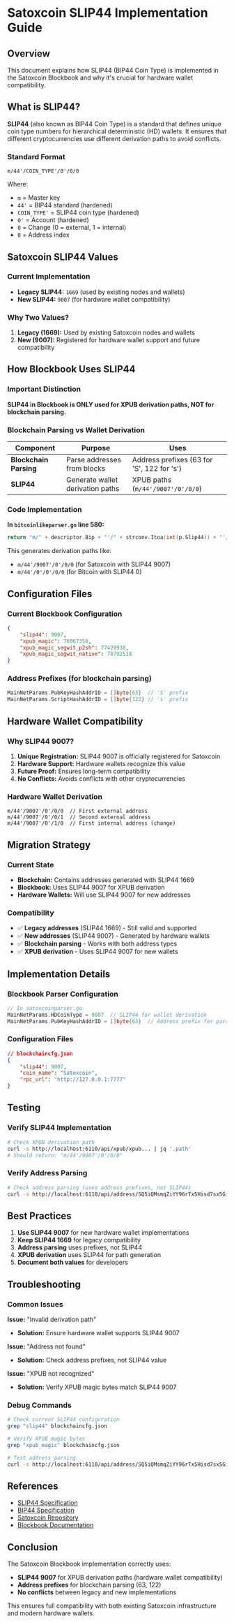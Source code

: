 # Satoxcoin SLIP44 Implementation Guide

## Overview

This document explains how SLIP44 (BIP44 Coin Type) is implemented in the Satoxcoin Blockbook and why it's crucial for hardware wallet compatibility.

## What is SLIP44?

**SLIP44** (also known as BIP44 Coin Type) is a standard that defines unique coin type numbers for hierarchical deterministic (HD) wallets. It ensures that different cryptocurrencies use different derivation paths to avoid conflicts.

### Standard Format
```
m/44'/COIN_TYPE'/0'/0/0
```

Where:
- `m` = Master key
- `44'` = BIP44 standard (hardened)
- `COIN_TYPE'` = SLIP44 coin type (hardened)
- `0'` = Account (hardened)
- `0` = Change (0 = external, 1 = internal)
- `0` = Address index

## Satoxcoin SLIP44 Values

### Current Implementation
- **Legacy SLIP44:** `1669` (used by existing nodes and wallets)
- **New SLIP44:** `9007` (for hardware wallet compatibility)

### Why Two Values?

1. **Legacy (1669):** Used by existing Satoxcoin nodes and wallets
2. **New (9007):** Registered for hardware wallet support and future compatibility

## How Blockbook Uses SLIP44

### Important Distinction

**SLIP44 in Blockbook is ONLY used for XPUB derivation paths, NOT for blockchain parsing.**

### Blockchain Parsing vs Wallet Derivation

| Component | Purpose | Uses |
|-----------|---------|------|
| **Blockchain Parsing** | Parse addresses from blocks | Address prefixes (63 for 'S', 122 for 's') |
| **SLIP44** | Generate wallet derivation paths | XPUB paths (`m/44'/9007'/0'/0/0`) |

### Code Implementation

**In `bitcoinlikeparser.go` line 580:**
```go
return "m/" + descriptor.Bip + "'/" + strconv.Itoa(int(p.Slip44)) + "'/" + c, nil
```

This generates derivation paths like:
- `m/44'/9007'/0'/0/0` (for Satoxcoin with SLIP44 9007)
- `m/44'/0'/0'/0/0` (for Bitcoin with SLIP44 0)

## Configuration Files

### Current Blockbook Configuration
```json
{
    "slip44": 9007,
    "xpub_magic": 76067358,
    "xpub_magic_segwit_p2sh": 77429938,
    "xpub_magic_segwit_native": 78792518
}
```

### Address Prefixes (for blockchain parsing)
```go
MainNetParams.PubKeyHashAddrID = []byte{63}  // 'S' prefix
MainNetParams.ScriptHashAddrID = []byte{122} // 's' prefix
```

## Hardware Wallet Compatibility

### Why SLIP44 9007?

1. **Unique Registration:** SLIP44 9007 is officially registered for Satoxcoin
2. **Hardware Support:** Hardware wallets recognize this value
3. **Future Proof:** Ensures long-term compatibility
4. **No Conflicts:** Avoids conflicts with other cryptocurrencies

### Hardware Wallet Derivation
```
m/44'/9007'/0'/0/0  // First external address
m/44'/9007'/0'/0/1  // Second external address
m/44'/9007'/0'/1/0  // First internal address (change)
```

## Migration Strategy

### Current State
- **Blockchain:** Contains addresses generated with SLIP44 1669
- **Blockbook:** Uses SLIP44 9007 for XPUB derivation
- **Hardware Wallets:** Will use SLIP44 9007 for new addresses

### Compatibility
- ✅ **Legacy addresses** (SLIP44 1669) - Still valid and supported
- ✅ **New addresses** (SLIP44 9007) - Generated by hardware wallets
- ✅ **Blockchain parsing** - Works with both address types
- ✅ **XPUB derivation** - Uses SLIP44 9007 for new wallets

## Implementation Details

### Blockbook Parser Configuration
```go
// In satoxcoinparser.go
MainNetParams.HDCoinType = 9007  // SLIP44 for wallet derivation
MainNetParams.PubKeyHashAddrID = []byte{63}  // Address prefix for parsing
```

### Configuration Files
```json
// blockchaincfg.json
{
    "slip44": 9007,
    "coin_name": "Satoxcoin",
    "rpc_url": "http://127.0.0.1:7777"
}
```

## Testing

### Verify SLIP44 Implementation
```bash
# Check XPUB derivation path
curl -s http://localhost:6110/api/xpub/xpub... | jq '.path'
# Should return: "m/44'/9007'/0'/0/0"
```

### Verify Address Parsing
```bash
# Check address parsing (uses address prefixes, not SLIP44)
curl -s http://localhost:6110/api/address/SQ5iQMsmqZiYY96rTx5Hisd7sx5GiGUbbN
```

## Best Practices

1. **Use SLIP44 9007** for new hardware wallet implementations
2. **Keep SLIP44 1669** for legacy compatibility
3. **Address parsing** uses prefixes, not SLIP44
4. **XPUB derivation** uses SLIP44 for path generation
5. **Document both values** for developers

## Troubleshooting

### Common Issues

**Issue:** "Invalid derivation path"
- **Solution:** Ensure hardware wallet supports SLIP44 9007

**Issue:** "Address not found"
- **Solution:** Check address prefixes, not SLIP44 value

**Issue:** "XPUB not recognized"
- **Solution:** Verify XPUB magic bytes match SLIP44 9007

### Debug Commands
```bash
# Check current SLIP44 configuration
grep "slip44" blockchaincfg.json

# Verify XPUB magic bytes
grep "xpub_magic" blockchaincfg.json

# Test address parsing
curl -s http://localhost:6110/api/address/SQ5iQMsmqZiYY96rTx5Hisd7sx5GiGUbbN
```

## References

- [SLIP44 Specification](https://github.com/satoshilabs/slips/blob/master/slip-0044.md)
- [BIP44 Specification](https://github.com/bitcoin/bips/blob/master/bip-0044.mediawiki)
- [Satoxcoin Repository](https://github.com/satoverse/satoxcoin)
- [Blockbook Documentation](https://github.com/trezor/blockbook)

## Conclusion

The Satoxcoin Blockbook implementation correctly uses:
- **SLIP44 9007** for XPUB derivation paths (hardware wallet compatibility)
- **Address prefixes** for blockchain parsing (63, 122)
- **No conflicts** between legacy and new implementations

This ensures full compatibility with both existing Satoxcoin infrastructure and modern hardware wallets. 